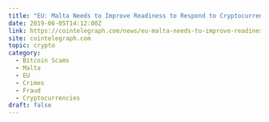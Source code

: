 ```yaml
---
title: "EU: Malta Needs to Improve Readiness to Respond to Cryptocurrency Crime"
date: 2019-06-05T14:12:00Z
link: https://cointelegraph.com/news/eu-malta-needs-to-improve-readiness-to-respond-to-cryptocurrency-crime?utm_medium=RSS&utm_source=hune
site: cointelegraph.com
topic: crypto
category:
  - Bitcoin Scams
  - Malta
  - EU
  - Crimes
  - Fraud
  - Cryptocurrencies
draft: false
---
```

